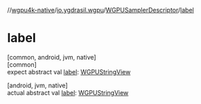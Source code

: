 //[wgpu4k-native](../../../index.md)/[io.ygdrasil.wgpu](../index.md)/[WGPUSamplerDescriptor](index.md)/[label](label.md)

# label

[common, android, jvm, native]\
[common]\
expect abstract val [label](label.md): [WGPUStringView](../-w-g-p-u-string-view/index.md)

[android, jvm, native]\
actual abstract val [label](label.md): [WGPUStringView](../-w-g-p-u-string-view/index.md)